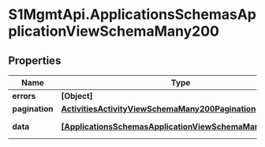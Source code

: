 # S1MgmtApi.ApplicationsSchemasApplicationViewSchemaMany200

## Properties
Name | Type | Description | Notes
------------ | ------------- | ------------- | -------------
**errors** | **[Object]** | Errors | [optional] 
**pagination** | [**ActivitiesActivityViewSchemaMany200Pagination**](ActivitiesActivityViewSchemaMany200Pagination.md) |  | 
**data** | [**[ApplicationsSchemasApplicationViewSchemaMany200Data]**](ApplicationsSchemasApplicationViewSchemaMany200Data.md) | Response data | [optional] 



